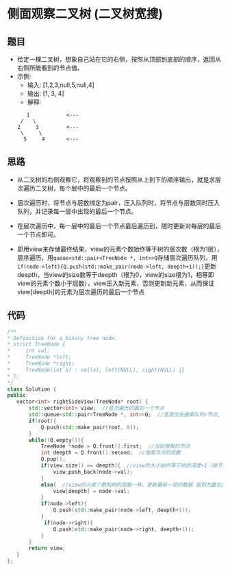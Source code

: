 # 侧面观察二叉树     (二叉树宽搜)
## 题目
- 给定一棵二叉树，想象自己站在它的右侧，按照从顶部到底部的顺序，返回从右侧所能看到的节点值。
- 示例:
    - 输入: [1,2,3,null,5,null,4]
    - 输出: [1, 3, 4]
    - 解释:
    ```
       1            <---
     /   \
    2     3         <---
     \     \
      5     4       <---
    ```

## 思路
- 从二叉树的右侧观察它，将观察到的节点按照从上到下的顺序输出，就是求层次遍历二叉树，每个层中的最后一个节点。
- 层次遍历时，将节点与层数绑定为pair，压入队列时，将节点与层数同时压入队列，并记录每一层中出现的最后一个节点。
- 在层次遍历中，每一层中的最后一个节点最后遍历到，随时更新对每层的最后一个节点即可。
  
- 即用view来存储最终结果，view的元素个数始终等于树的层次数（根为1层），层序遍历，用`queue<std::pair<TreeNode *, int>>Q`存储层次遍历队列，用`if(node->left){Q.push(std::make_pair(node->left, deepth+1));}`更新deepth，当view的size数等于deepth（根为0，view的size根为1，相等即view的元素个数小于层数），view压入新元素，否则更新新元素，从而保证view[deepth]的元素为层次遍历的最后一个节点
 ## 代码
 ``` cpp
/**
 * Definition for a binary tree node.
 * struct TreeNode {
 *     int val;
 *     TreeNode *left;
 *     TreeNode *right;
 *     TreeNode(int x) : val(x), left(NULL), right(NULL) {}
 * };
 */
class Solution {
public:
    vector<int> rightSideView(TreeNode* root) {
        std::vector<int> view;  //层次遍历的最后一个节点
        std::queue<std::pair<TreeNode *, int>>Q;  //宽度优先搜索队列<节点, 层数>
        if(root){
            Q.push(std::make_pair(root, 0));
        }
        while(!Q.empty()){
            TreeNode *node = Q.front().first;  //当前搜索的节点
            int deepth = Q.front().second;  //搜索节点的层数
            Q.pop();
            if(view.size() == deepth){  //view的大小始终等于树的深度+1（根节点深度为0），如果==deepth，表示当前层数（根为第一层）大于view的个数，view要push一个
                view.push_back(node->val);
            }
            else{  //view的元素个数和树的层数一样，更新最新一层的数据 直到为最右边的节点
                view[deepth] = node->val;
            }
            if(node->left){
                Q.push(std::make_pair(node->left, deepth+1));
            }
             if(node->right){
                Q.push(std::make_pair(node->right, deepth+1));
            }
        }
        return view;
    }
};
```